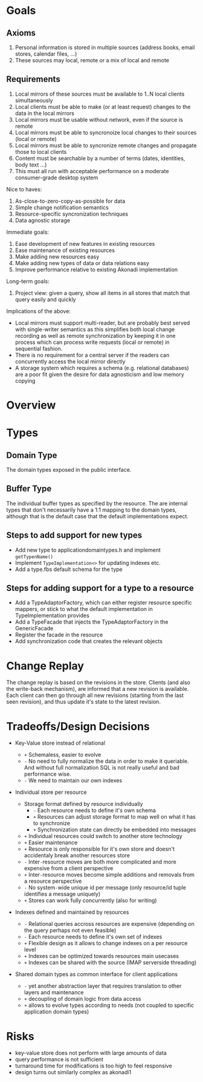 # Goals
## Axioms
1. Personal information is stored in multiple sources (address books, email stores, calendar files, ...)
2. These sources may local, remote or a mix of local and remote

## Requirements
1. Local mirrors of these sources must be available to 1..N local clients simultaneously
2. Local clients must be able to make (or at least request) changes to the data in the local mirrors
3. Local mirrors must be usable without network, even if the source is remote
4. Local mirrors must be able to syncronoize local changes to their sources (local or remote)
5. Local mirrors must be able to syncronize remote changes and propagate those to local clients
6. Content must be searchable by a number of terms (dates, identities, body text ...)
7. This must all run with acceptable performance on a moderate consumer-grade desktop system

Nice to haves:

1. As-close-to-zero-copy-as-possible for data
2. Simple change notification semantics
3. Resource-specific syncronization techniques
4. Data agnostic storage

Immediate goals:

1. Ease development of new features in existing resources
2. Ease maintenance of existing resources
3. Make adding new resources easy
4. Make adding new types of data or data relations easy
5. Improve performance relative to existing Akonadi implementation

Long-term goals:

1. Project view: given a query, show all items in all stores that match that query easily and quickly

Implications of the above:

* Local mirrors must support multi-reader, but are probably best served with single-writer semantics as this simplifies both local change recording as well as remote synchronization by keeping it in one process which can process write requests (local or remote) in sequential fashion.
* There is no requirement for a central server if the readers can concurrently access the local mirror directly
* A storage system which requires a schema (e.g. relational databases) are a poor fit given the desire for data agnosticism and low memory copying

# Overview

# Types
## Domain Type
The domain types exposed in the public interface.

## Buffer Type
The individual buffer types as specified by the resource. The are internal types that don't necessarily have a 1:1 mapping to the domain types, although that is the default case that the default implementations expect.

## Steps to add support for new types
* Add new type to applicationdomaintypes.h and implement `getTypenName()`
* Implement `TypeImplementation<>` for updating indexes etc.
* Add a type.fbs default schema for the type

## Steps for adding support for a type to a resource
* Add a TypeAdaptorFactory, which can either register resource specific mappers, or stick to what the default implementation in TypeImplementation provides
* Add a TypeFacade that injects the TypeAdaptorFactory in the GenericFacade
* Register the facade in the resource
* Add synchronization code that creates the relevant objects

# Change Replay
The change replay is based on the revisions in the store. Clients (and also the write-back mechanism), are informed that a new revision is available. Each client can then go through all new revisions (starting from the last seen revision), and thus update it's state to the latest revision.

# Tradeoffs/Design Decisions
* Key-Value store instead of relational
    * `+` Schemaless, easier to evolve
    * `-` No need to fully normalize the data in order to make it queriable. And without full normalization SQL is not really useful and bad performance wise. 
    * `-` We need to maintain our own indexes

* Individual store per resource
    * Storage format defined by resource individually
        * `-` Each resource needs to define it's own schema
        * `+` Resources can adjust storage format to map well on what it has to synchronize
        * `+` Synchronization state can directly be embedded into messages
    * `+` Individual resources could switch to another store technology
    * `+` Easier maintenance
    * `+` Resource is only responsible for it's own store and doesn't accidentaly break another resources store
    * `-` Inter`-`resource moves are both more complicated and more expensive from a client perspective
    * `+` Inter`-`resource moves become simple additions and removals from a resource perspective
    * `-` No system`-`wide unique id per message (only resource/id tuple identifies a message uniquely) 
    * `+` Stores can work fully concurrently (also for writing)

* Indexes defined and maintained by resources
    * `-` Relational queries accross resources are expensive (depending on the query perhaps not even feasible)
    * `-` Each resource needs to define it's own set of indexes
    * `+` Flexible design as it allows to change indexes on a per resource level
    * `+` Indexes can be optimized towards resources main usecases
    * `+` Indexes can be shared with the source (IMAP serverside threading)

* Shared domain types as common interface for client applications
    * `-` yet another abstraction layer that requires translation to other layers and maintenance
    * `+` decoupling of domain logic from data access
    * `+` allows to evolve types according to needs (not coupled to specific application domain types)

# Risks
* key-value store does not perform with large amounts of data
* query performance is not sufficient
* turnaround time for modifications is too high to feel responsive
* design turns out similarly complex as akonadi1
